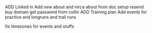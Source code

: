 ADD Linked in
Add new about and nirca about from doc
setup resend  
buy domain
get password from collin
ADD Training plan
Add events for practice and longruns and trail runs

fix timezones for events and stuffs
